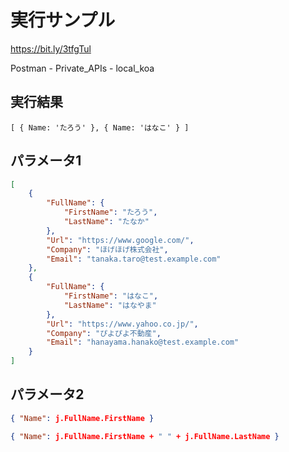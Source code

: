 
# 実行サンプル

https://bit.ly/3tfgTul

Postman - Private_APIs - local_koa

## 実行結果

```
[ { Name: 'たろう' }, { Name: 'はなこ' } ]
```

## パラメータ1

```json
[
    {
        "FullName": {
            "FirstName": "たろう",
            "LastName": "たなか"
        },
        "Url": "https://www.google.com/",
        "Company": "ほげほげ株式会社",
        "Email": "tanaka.taro@test.example.com"
    },
    {
        "FullName": {
            "FirstName": "はなこ",
            "LastName": "はなやま"
        },
        "Url": "https://www.yahoo.co.jp/",
        "Company": "ぴよぴよ不動産",
        "Email": "hanayama.hanako@test.example.com"
    }
]
```

## パラメータ2

```json
{ "Name": j.FullName.FirstName }
```

```json
{ "Name": j.FullName.FirstName + " " + j.FullName.LastName }
```
